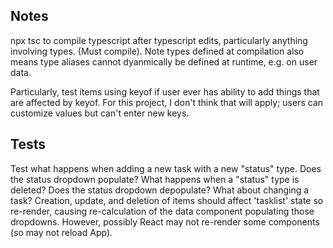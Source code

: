 ## Notes

npx tsc to compile typescript after typescript edits, particularly anything involving types.  (Must compile).  Note types defined at compilation also means type aliases cannot dyanmically be defined at runtime, e.g. on user data.

Particularly, test items using keyof if user ever has ability to add things that are affected by keyof.  For this project, I don't think that will apply; users can customize values but can't enter new keys.

## Tests

Test what happens when adding a new task with a new "status" type.  Does the status dropdown populate?  What happens when a "status" type is deleted?  Does the status dropdown depopulate?  What about changing a task?  Creation, update, and deletion of items should affect 'tasklist' state so re-render, causing re-calculation of the data component populating those dropdowns.  However, possibly React may not re-render some components (so may not reload App).